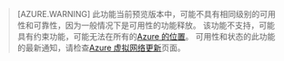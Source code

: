 >[AZURE.WARNING] 此功能当前预览版本中，可能不具有相同级别的可用性和可靠性，因为一般情况下是可用性的功能释放。 该功能不支持，可能具有约束功能，可能无法在所有的[Azure 的位置](https://azure.microsoft.com/regions/)。 可用性和状态的此功能的最新通知，请检查[Azure 虚拟网络更新](https://azure.microsoft.com/updates/?product=virtual-network)页面。